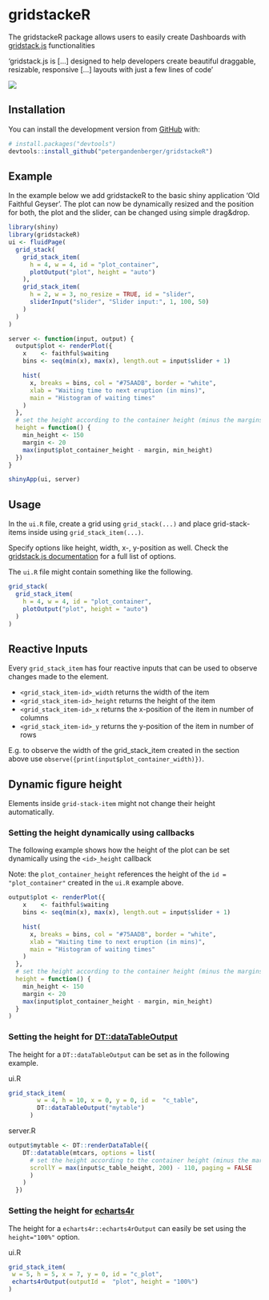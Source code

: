 
<!-- README.md is generated from README.Rmd. Please edit that file -->

# gridstackeR

The gridstackeR package allows users to easily create Dashboards with
[gridstack.js](https://gridstackjs.com/) functionalities

‘gridstack.js is \[…\] designed to help developers create beautiful
draggable, resizable, responsive \[…\] layouts with just a few lines of
code’

<img src='man/figures/healthdown_example.gif'/>

## Installation

You can install the development version from
[GitHub](https://github.com/) with:

``` r
# install.packages("devtools")
devtools::install_github("petergandenberger/gridstackeR")
```

## Example

In the example below we add gridstackeR to the basic shiny application
‘Old Faithful Geyser’. The plot can now be dynamically resized and the
position for both, the plot and the slider, can be changed using simple
drag&drop.

``` r
library(shiny)
library(gridstackeR)
ui <- fluidPage(
  grid_stack(
    grid_stack_item(
      h = 4, w = 4, id = "plot_container",
      plotOutput("plot", height = "auto")
    ),
    grid_stack_item(
      h = 2, w = 3, no_resize = TRUE, id = "slider",
      sliderInput("slider", "Slider input:", 1, 100, 50)
    )
  )
)

server <- function(input, output) {
  output$plot <- renderPlot({
    x    <- faithful$waiting
    bins <- seq(min(x), max(x), length.out = input$slider + 1)

    hist(
      x, breaks = bins, col = "#75AADB", border = "white", 
      xlab = "Waiting time to next eruption (in mins)", 
      main = "Histogram of waiting times"
    )
  },
  # set the height according to the container height (minus the margins)
  height = function() {
    min_height <- 150
    margin <- 20
    max(input$plot_container_height - margin, min_height)
  })
}

shinyApp(ui, server)
```

## Usage

In the `ui.R` file, create a grid using `grid_stack(...)` and place
grid-stack-items inside using `grid_stack_item(...)`.

Specify options like height, width, x-, y-position as well. Check the
[gridstack.js
documentation](https://github.com/gridstack/gridstack.js/tree/master/doc#item-options)
for a full list of options.

The `ui.R` file might contain something like the following.

``` r
grid_stack(
  grid_stack_item(
    h = 4, w = 4, id = "plot_container",
    plotOutput("plot", height = "auto")
  )
)
```

## Reactive Inputs

Every `grid_stack_item` has four reactive inputs that can be used to
observe changes made to the element.

- `<grid_stack_item-id>_width` returns the width of the item
- `<grid_stack_item-id>_height` returns the height of the item
- `<grid_stack_item-id>_x` returns the x-position of the item in number
  of columns
- `<grid_stack_item-id>_y` returns the y-position of the item in number
  of rows

E.g. to observe the width of the grid_stack_item created in the section
above use `observe({print(input$plot_container_width)})`.

## Dynamic figure height

Elements inside `grid-stack-item` might not change their height
automatically.

### Setting the height dynamically using callbacks

The following example shows how the height of the plot can be set
dynamically using the `<id>_height` callback

Note: the `plot_container_height` references the height of the
`id = "plot_container"` created in the `ui.R` example above.

``` r
output$plot <- renderPlot({
    x    <- faithful$waiting
    bins <- seq(min(x), max(x), length.out = input$slider + 1)

    hist(
      x, breaks = bins, col = "#75AADB", border = "white", 
      xlab = "Waiting time to next eruption (in mins)", 
      main = "Histogram of waiting times"
    )
  },
  # set the height according to the container height (minus the margins)
  height = function() {
    min_height <- 150
    margin <- 20
    max(input$plot_container_height - margin, min_height)
  }
)
```

### Setting the height for [DT::dataTableOutput](https://rstudio.github.io/DT/)

The height for a `DT::dataTableOutput` can be set as in the following
example.

ui.R

``` r
grid_stack_item(
        w = 4, h = 10, x = 0, y = 0, id =  "c_table",
        DT::dataTableOutput("mytable")
      )
```

server.R

``` r
output$mytable <- DT::renderDataTable({
    DT::datatable(mtcars, options = list(
      # set the height according to the container height (minus the margins)
      scrollY = max(input$c_table_height, 200) - 110, paging = FALSE
      )
    )
  })
```

### Setting the height for [echarts4r](https://github.com/JohnCoene/echarts4r)

The height for a `echarts4r::echarts4rOutput` can easily be set using
the `height="100%"` option.

ui.R

``` r
grid_stack_item(
 w = 5, h = 5, x = 7, y = 0, id = "c_plot",
 echarts4rOutput(outputId =  "plot", height = "100%")
)
```
